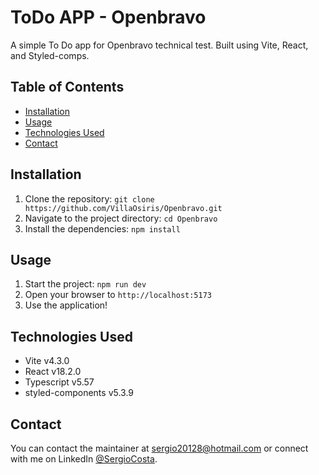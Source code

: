 # ToDo APP - Openbravo

A simple To Do app for Openbravo technical test. Built using Vite, React, and Styled-comps.

## Table of Contents

- [Installation](#installation)
- [Usage](#usage)
- [Technologies Used](#technologies-used)
- [Contact](#contact)

## Installation

1. Clone the repository: `git clone https://github.com/VillaOsiris/Openbravo.git`
2. Navigate to the project directory: `cd Openbravo`
3. Install the dependencies: `npm install`

## Usage

1. Start the project: `npm run dev`
2. Open your browser to `http://localhost:5173`
3. Use the application!

## Technologies Used

- Vite v4.3.0
- React v18.2.0
- Typescript v5.57
- styled-components v5.3.9

## Contact

You can contact the maintainer at [sergio20128@hotmail.com](mailto:sergio20128@hotmail.com) or connect with me on LinkedIn [@SergioCosta](https://www.linkedin.com/in/sergiocscosta/).
